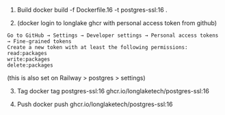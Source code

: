 1. Build
docker build -f Dockerfile.16 -t postgres-ssl:16 .

2. (docker login to longlake ghcr with personal access token from github)
```
Go to GitHub → Settings → Developer settings → Personal access tokens → Fine-grained tokens
Create a new token with at least the following permissions:
read:packages
write:packages
delete:packages
```
(this is also set on Railway > postgres > settings)

3. Tag
docker tag postgres-ssl:16 ghcr.io/longlaketech/postgres-ssl:16

4. Push
docker push ghcr.io/longlaketech/postgres-ssl:16
